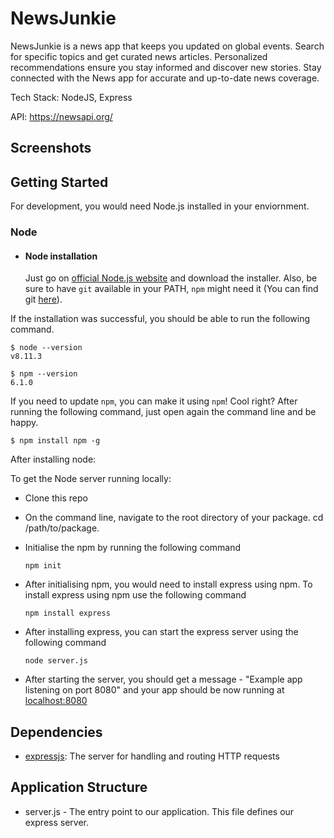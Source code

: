 # NewsJunkie

NewsJunkie is a news app that keeps you updated on global events. Search for specific topics and get curated news articles. Personalized recommendations ensure you stay informed and discover new stories. Stay connected with the News app for accurate and up-to-date news coverage.

Tech Stack: NodeJS, Express 

API: https://newsapi.org/

## Screenshots 



## Getting Started

For development, you would need Node.js installed in your enviornment. 

### Node
- #### Node installation

  Just go on [official Node.js website](https://nodejs.org/) and download the installer.
Also, be sure to have `git` available in your PATH, `npm` might need it (You can find git [here](https://git-scm.com/)).

If the installation was successful, you should be able to run the following command.

    $ node --version
    v8.11.3

    $ npm --version
    6.1.0

If you need to update `npm`, you can make it using `npm`! Cool right? After running the following command, just open again the command line and be happy.

    $ npm install npm -g
    
After installing node: 

To get the Node server running locally: 

* Clone this repo
* On the command line, navigate to the root directory of your package. cd /path/to/package.
* Initialise the npm by running the following command 

  ```
  npm init 
  ```
  
* After initialising npm, you would need to install express using npm. To install express using npm use the following command 

  ```
  npm install express
  ```
* After installing express, you can start the express server using the following command 

  ```
  node server.js
  ```
  
* After starting the server, you should get a message - "Example app listening on port 8080" and your app should be now running at [localhost:8080](http://localhost:8080/)



## Dependencies 
* [expressjs](https://github.com/expressjs/express):  The server for handling and routing HTTP requests

## Application Structure 

* server.js - The entry point to our application. This file defines our express server. 

